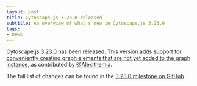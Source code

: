```yaml
---
layout: post
title: Cytoscape.js 3.23.0 released
subtitle: An overview of what's new in Cytoscape.js 3.23.0
tags:
- news
---
```


Cytoscape.js 3.23.0 has been released.  This version adds support for [conveniently creating graph elements that are not yet added to the graph instance](https://github.com/cytoscape/cytoscape.js/issues/3019), as contributed by [@Alexithemia](https://github.com/Alexithemia).

The full list of changes can be found in the [3.23.0 milestone on GitHub]([https://github.com/cytoscape/cytoscape.js/milestone/226?closed=1](https://github.com/cytoscape/cytoscape.js/milestone/229?closed=1)).
